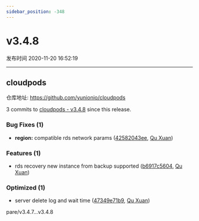 ```yaml
---
sidebar_position: -348
---
```


# v3.4.8

发布时间 2020-11-20 16:52:19

-----

## cloudpods

仓库地址: https://github.com/yunionio/cloudpods

3 commits to [cloudpods - v3.4.8](https://github.com/yunionio/cloudpods/compare/v3.4.7...v3.4.8) since this release.

### Bug Fixes (1)
- **region:** compatible rds network params ([42582043ee](https://github.com/yunionio/cloudpods/commit/42582043ee8168eff93ea759f85f941a7e34275f), [Qu Xuan](mailto:quxuan@yunionyun.com))

### Features (1)
- rds recovery new instance from backup supported ([b6917c5604](https://github.com/yunionio/cloudpods/commit/b6917c56042ed56ffe6a09a30ea62132d7ffd959), [Qu Xuan](mailto:quxuan@yunionyun.com))

### Optimized (1)
- server delete log and wait time ([47349e71b9](https://github.com/yunionio/cloudpods/commit/47349e71b9060aa075643384d8569df759e02caf), [Qu Xuan](mailto:quxuan@yunionyun.com))

pare/v3.4.7...v3.4.8

